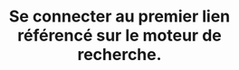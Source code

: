 ---
category: category-b2NrlcXR_BqRhZ9FigQAW
goodPractices:
- Taper directement l’URL plutôt que de cliquer sur un lien ou  passer par un moteur
  de recherche. Vérifier que la communication est sécurisée en s’assurant que l’URL
  contient “https”. Évitez de faire vos achats sur les sites en http sans s.
risks:
- Se retrouver sur un site qui ne correspond pas à la requête initiale et nous induit
  en erreur.
title: Se connecter au premier lien référencé sur le moteur de recherche.
uuid: vulnerability-MfAnrYx6ufpn-TJC77DyH
visibleInCms: true
---